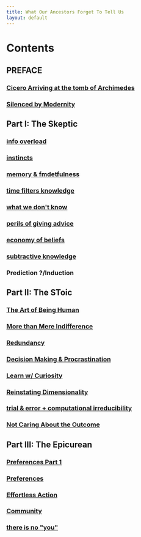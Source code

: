 ```yaml
---
title: What Our Ancestors Forget To Tell Us
layout: default
---
```


# Contents

## PREFACE

### [Cicero Arriving at the tomb of Archimedes](./2022-03-30-Cicero.md)

### [Silenced by Modernity](./2022-03-30-modern-problems.md)

## Part I: The Skeptic

### [info overload](./2022-03-04-info.md)

### [instincts](./2022-03-04-instincts.md)

### [memory & fmdetfulness](./2022-03-04-memory-and-forgetfulness.md)

### [time filters knowledge](./2022-03-06-time.md)

### [what we don\'t know](./2022-03-21-dont-know.md)

### [perils of giving advice](./2022-03-03-advice.md)

### [economy of beliefs ](./2022-03-30-economy.md)

### [subtractive knowledge ](./2022-03-30-subtract.md)

### Prediction ?/Induction

## Part II: The SToic

### [The Art of Being Human](./2022-04-02-virtue.md)

### [More than Mere Indifference](./2022-03-04-loving-fate.md)

### [Redundancy](./2022-03-04-redundancy.md)

### [Decision Making & Procrastination](./2022-03-05-procrastination.md)

### [Learn w/ Curiosity](./2022-03-05-curiosity.md)

### [Reinstating Dimensionality](./2022-03-07-chance.md)

### [trial & error + computational irreducibility](./2022-03-23-trial.md)

### [Not Caring About the Outcome](./2022-03-07-fate.md)

## Part III: The Epicurean

### [Preferences Part 1](./2022-03-04-Proust.md)

### [Preferences](./2022-03-07-bought-happiness.md)

### [Effortless Action](./2022-03-04-finding-time.md)

### [Community](./2022-03-07-happiness.md)

### [there is no \"you\"](./2022-03-07-there-is-no-you.md)
